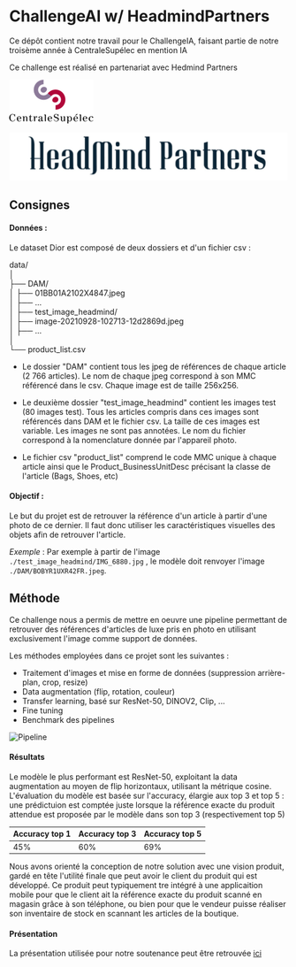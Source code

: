 # ChallengeAI w/ HeadmindPartners
Ce dépôt contient notre travail pour le ChallengeIA, faisant partie de notre troisème année à CentraleSupélec en mention IA

Ce challenge est réalisé en partenariat avec Hedmind Partners

![CS](./param/CS.png)

![Headmind](./param/headmind.jpg)

## Consignes
#### Données :

Le dataset Dior est composé de deux dossiers et d'un fichier csv : 

data/<br />
│<br />
├── DAM/<br />
│   ├── 01BB01A2102X4847.jpeg<br />
│   ├── ...<br />
│
├── test_image_headmind/<br />
│   ├── image-20210928-102713-12d2869d.jpeg<br />
│   ├── ...<br />
│<br />
└── product_list.csv<br />

- Le dossier "DAM" contient tous les jpeg de références de chaque article (2 766 articles). Le nom de chaque jpeg correspond à son MMC référencé dans le csv. Chaque image est de taille 256x256.

- Le deuxième dossier "test_image_headmind" contient les images test (80 images test). Tous les articles compris dans ces images sont référencés dans DAM et le fichier csv. La taille de ces images est variable. Les images ne sont pas annotées. Le nom du fichier correspond à la nomenclature donnée par l'appareil photo.

- Le fichier csv "product_list" comprend le code MMC unique à chaque article ainsi que le Product_BusinessUnitDesc précisant la classe de l'article (Bags, Shoes, etc)
 
 
#### Objectif :

Le but du projet est de retrouver la référence d'un article à partir d'une photo de ce dernier. Il faut donc utiliser les caractéristiques visuelles des objets afin de retrouver l'article.
 
*Exemple* : Par exemple à partir de l'image `./test_image_headmind/IMG_6880.jpg` , le modèle doit renvoyer l'image `./DAM/BOBYR1UXR42FR.jpeg`.

## Méthode

Ce challenge nous a permis de mettre en oeuvre une pipeline permettant de retrouver des références d'articles de luxe pris en photo en utilisant exclusivement l'image comme support de données.

Les méthodes employées dans ce projet sont les suivantes :

- Traitement d'images et mise en forme de données (suppression arrière-plan, crop, resize)
- Data augmentation (flip, rotation, couleur)
- Transfer learning, basé sur ResNet-50, DINOV2, Clip, ...
- Fine tuning
- Benchmark des pipelines

![Pipeline](./param/Pipeline.jpg)

#### Résultats
Le modèle le plus performant est ResNet-50, exploitant la data augmentation au moyen de flip horizontaux, utilisant la métrique cosine. 
L'évaluation du modèle est basée sur l'accuracy, élargie aux top 3 et top 5 : une prédictuion est comptée juste lorsque la référence exacte du produit attendue est proposée par le modèle dans son top 3 (respectivement top 5)


| Accuracy top 1 | Accuracy top 3 | Accuracy top 5 |
|----------------|---|---|
| 45%              | 60% | 69% |

Nous avons orienté la conception de notre solution avec une vision produit, gardé en tête l'utilité finale que peut avoir le client du produit qui est développé. Ce produit peut typiquement tre intégré à une applicaition mobile pour que le client ait la référence exacte du produit scanné en magasin grâce à son téléphone, ou bien pour que le vendeur puisse réaliser son inventaire de stock en scannant les articles de la boutique.

#### Présentation
La présentation utilisée pour notre soutenance peut être retrouvée [ici](/param.Soutenance_HeadMindPartners.pdf)

 
